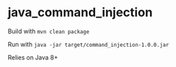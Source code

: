 # java_command_injection

Build with `mvn clean package`

Run with `java -jar target/command_injection-1.0.0.jar`

Relies on Java 8+
